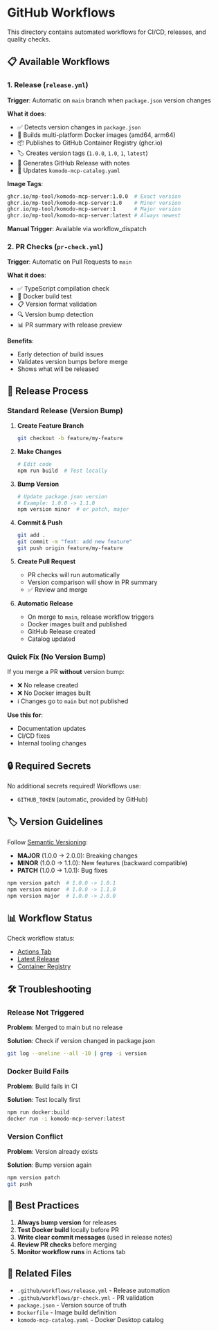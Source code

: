 # GitHub Workflows

This directory contains automated workflows for CI/CD, releases, and quality checks.

## 📋 Available Workflows

### 1. Release (`release.yml`)

**Trigger**: Automatic on `main` branch when `package.json` version changes

**What it does**:
- ✅ Detects version changes in `package.json`
- 🐳 Builds multi-platform Docker images (amd64, arm64)
- 📦 Publishes to GitHub Container Registry (ghcr.io)
- 🏷️ Creates version tags (`1.0.0`, `1.0`, `1`, `latest`)
- 📝 Generates GitHub Release with notes
- 🔄 Updates `komodo-mcp-catalog.yaml`

**Image Tags**:
```bash
ghcr.io/mp-tool/komodo-mcp-server:1.0.0  # Exact version
ghcr.io/mp-tool/komodo-mcp-server:1.0    # Minor version
ghcr.io/mp-tool/komodo-mcp-server:1      # Major version
ghcr.io/mp-tool/komodo-mcp-server:latest # Always newest
```

**Manual Trigger**: Available via workflow_dispatch

### 2. PR Checks (`pr-check.yml`)

**Trigger**: Automatic on Pull Requests to `main`

**What it does**:
- ✅ TypeScript compilation check
- 🐳 Docker build test
- 📋 Version format validation
- 🔍 Version bump detection
- 📊 PR summary with release preview

**Benefits**:
- Early detection of build issues
- Validates version bumps before merge
- Shows what will be released

## 🚀 Release Process

### Standard Release (Version Bump)

1. **Create Feature Branch**
   ```bash
   git checkout -b feature/my-feature
   ```

2. **Make Changes**
   ```bash
   # Edit code
   npm run build  # Test locally
   ```

3. **Bump Version**
   ```bash
   # Update package.json version
   # Example: 1.0.0 -> 1.1.0
   npm version minor  # or patch, major
   ```

4. **Commit & Push**
   ```bash
   git add .
   git commit -m "feat: add new feature"
   git push origin feature/my-feature
   ```

5. **Create Pull Request**
   - PR checks will run automatically
   - Version comparison will show in PR summary
   - ✅ Review and merge

6. **Automatic Release**
   - On merge to `main`, release workflow triggers
   - Docker images built and published
   - GitHub Release created
   - Catalog updated

### Quick Fix (No Version Bump)

If you merge a PR **without** version bump:
- ❌ No release created
- ❌ No Docker images built
- ℹ️ Changes go to `main` but not published

**Use this for**:
- Documentation updates
- CI/CD fixes
- Internal tooling changes

## 🔒 Required Secrets

No additional secrets required! Workflows use:
- `GITHUB_TOKEN` (automatic, provided by GitHub)

## 🏷️ Version Guidelines

Follow [Semantic Versioning](https://semver.org/):

- **MAJOR** (1.0.0 → 2.0.0): Breaking changes
- **MINOR** (1.0.0 → 1.1.0): New features (backward compatible)
- **PATCH** (1.0.0 → 1.0.1): Bug fixes

```bash
npm version patch  # 1.0.0 -> 1.0.1
npm version minor  # 1.0.0 -> 1.1.0
npm version major  # 1.0.0 -> 2.0.0
```

## 📊 Workflow Status

Check workflow status:
- [Actions Tab](../../actions)
- [Latest Release](../../releases/latest)
- [Container Registry](../../pkgs/container/komodo-mcp-server)

## 🛠️ Troubleshooting

### Release Not Triggered

**Problem**: Merged to main but no release

**Solution**: Check if version changed in package.json
```bash
git log --oneline --all -10 | grep -i version
```

### Docker Build Fails

**Problem**: Build fails in CI

**Solution**: Test locally first
```bash
npm run docker:build
docker run -i komodo-mcp-server:latest
```

### Version Conflict

**Problem**: Version already exists

**Solution**: Bump version again
```bash
npm version patch
git push
```

## 📝 Best Practices

1. **Always bump version** for releases
2. **Test Docker build** locally before PR
3. **Write clear commit messages** (used in release notes)
4. **Review PR checks** before merging
5. **Monitor workflow runs** in Actions tab

## 🔗 Related Files

- `.github/workflows/release.yml` - Release automation
- `.github/workflows/pr-check.yml` - PR validation
- `package.json` - Version source of truth
- `Dockerfile` - Image build definition
- `komodo-mcp-catalog.yaml` - Docker Desktop catalog
